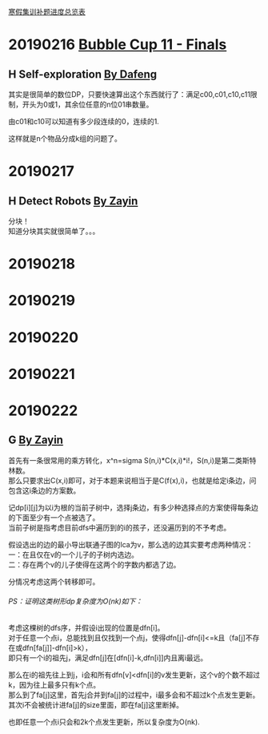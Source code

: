 
[寒假集训补题进度总览表](https://github.com/Dafenghh/Training_Summary/blob/master/2019%E5%AF%92%E5%81%87%E9%9B%86%E8%AE%AD%E8%A1%A5%E9%A2%98%E8%BF%9B%E5%BA%A6%E6%80%BB%E8%A7%88%E8%A1%A8.md)

# 20190216 [Bubble Cup 11 - Finals](https://cn.vjudge.net/contest/283465)

## H Self-exploration [By Dafeng](https://github.com/Dafenghh/Training_Summary/blob/master/code/20190216/H_dafeng.cpp)

其实是很简单的数位DP，只要快速算出这个东西就行了：满足c00,c01,c10,c11限制，开头为0或1，其余位任意的n位01串数量。

由c01和c10可以知道有多少段连续的0，连续的1. 

这样就是n个物品分成k组的问题了。



# 20190217

## H Detect Robots [By Zayin](https://github.com/Dafenghh/Training_Summary/blob/master/code/20190217/H_Zayin.cpp)
  分块！  
  知道分块其实就很简单了。。。  



# 20190218

# 20190219

# 20190220

# 20190221

# 20190222

## G [By Zayin](https://github.com/Dafenghh/Training_Summary/blob/master/code/20190222/G_Zayin.cpp)
  首先有一条很常用的乘方转化，x^n=sigma S(n,i)*C(x,i)*i!，S(n,i)是第二类斯特林数。  
  那么只要求出C(x,i)即可，对于本题来说相当于是C(f(x),i)，也就是给定i条边，问包含这i条边的方案数。  
    
  记dp[i][j]为以i为根的当前子树中，选择j条边，有多少种选择点的方案使得每条边的下面至少有一个点被选了。  
  当前子树是指考虑目前dfs中遍历到的i的孩子，还没遍历到的不予考虑。  
    
  假设选出的边的最小导出联通子图的lca为v，那么选的边其实要考虑两种情况：  
  一：在且仅在v的一个儿子的子树内选边。  
  二：存在两个v的儿子使得在这两个的字数内都选了边。  
    
  分情况考虑这两个转移即可。  
  
  ###### PS：证明这类树形dp复杂度为O(nk)如下：  
  考虑这棵树的dfs序，并假设i出现的位置是dfn[i]。  
  对于任意一个点i，总能找到且仅找到一个点j，使得dfn[j]-dfn[i]<=k且（fa[j]不存在或dfn[fa[j]]-dfn[i]>k），  
  即只有一个i的祖先j，满足dfn[j]在[dfn[i]-k,dfn[i]]内且离i最远。  
  
  那么在i的祖先往上到j，i会和所有dfn[v]<dfn[i]的v发生更新，这个v的个数不超过k，因为往上最多只有k个点。  
  那么到了fa[j]这里，首先j合并到fa[j]的过程中，i最多会和不超过k个点发生更新。  
  其次i不会被统计进fa[j]的size里面，即在fa[j]这里断掉。  
     
  也即任意一个点i只会和2k个点发生更新，所以复杂度为O(nk).
  
